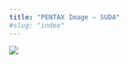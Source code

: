 ```yaml
---
title: "PENTAX Image – SUDA"
#slug: "index"
---
```


[![](/wp-content/2011/12/981-300x225.jpg)](/wp-content/2011/12/981.jpg)